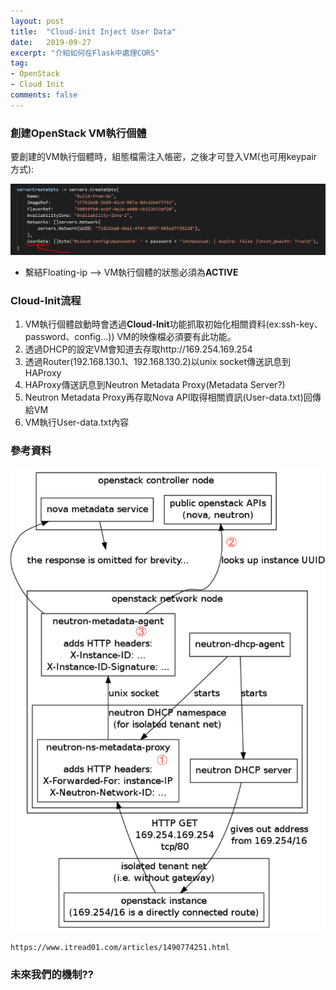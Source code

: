 ```yaml
---
layout: post
title:  "Cloud-init Inject User Data"
date:   2019-09-27
excerpt: "介紹如何在Flask中處理CORS"
tag:
- OpenStack 
- Cloud Init
comments: false
---  
```

### 創建OpenStack VM執行個體   

要創建的VM執行個體時，組態檔需注入帳密，之後才可登入VM(也可用keypair方式):      

![Create VM Metadata](https://github.com/kisekitw/kisekitw.github.io/blob/master/assets/img/1080927/userdata.PNG?raw=true)     

+ 繫結Floating-ip --> VM執行個體的狀態必須為**ACTIVE**

### Cloud-Init流程    

1. VM執行個體啟動時會透過**Cloud-Init**功能抓取初始化相關資料(ex:ssh-key、password、config...))
    VM的映像檔必須要有此功能。
2. 透過DHCP的設定VM會知道去存取http://169.254.169.254
3. 透過Router(192.168.130.1、192.168.130.2)以unix socket傳送訊息到HAProxy
4. HAProxy傳送訊息到Neutron Metadata Proxy(Metadata Server?)
5. Neutron Metadata Proxy再存取Nova API取得相關資訊(User-data.txt)回傳給VM
6. VM執行User-data.txt內容   

### 參考資料

![Get user metadata](https://github.com/kisekitw/kisekitw.github.io/blob/master/assets/img/1080927/getmetadata.png?raw=true)    

```
https://www.itread01.com/articles/1490774251.html
```   

### 未來我們的機制??


